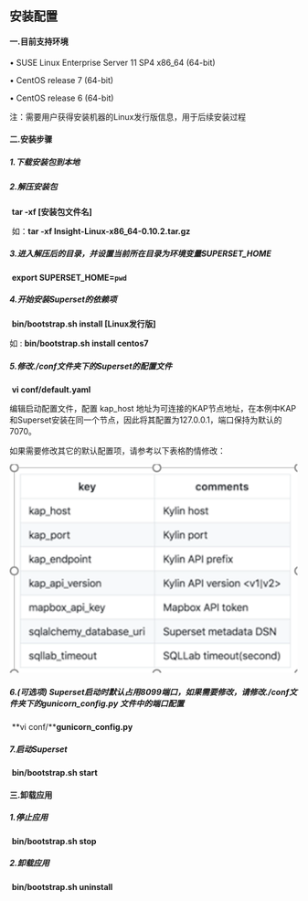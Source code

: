 ## 安装配置

####  **一**.**目前支持环境**

•   SUSE Linux Enterprise Server 11 SP4 x86_64 (64-bit)

•   CentOS release 7 (64-bit)

•   CentOS release 6 (64-bit)

注：需要用户获得安装机器的Linux发行版信息，用于后续安装过程



#### **二.安装步骤**

##### 1.下载安装包到本地

##### 2.解压安装包

​             **tar -xf [****安装包文件名****]**

​         如：**tar -xf Insight-Linux-x86_64-0.10.2.tar.gz**

 

##### 3.进入解压后的目录，并设置当前所在目录为环境变量SUPERSET_HOME

 

​             **export SUPERSET_HOME=`pwd`**

 

##### 4.开始安装Superset的依赖项

 

​             **bin/bootstrap.sh install [Linux****发行版****]**

  如  : **bin/bootstrap.sh install centos7**

 

##### 5.修改./conf文件夹下的Superset的配置文件

 

​             **vi conf/default.yaml** 

 

编辑启动配置文件，配置 kap_host 地址为可连接的KAP节点地址，在本例中KAP和Superset安装在同一个节点，因此将其配置为127.0.0.1，端口保持为默认的7070。

如果需要修改其它的默认配置项，请参考以下表格酌情修改： 

 

 

![img](Typora截图存放\15398345771553.png)

 

##### 6.(可选项) Superset启动时默认占用8099端口，如果需要修改，请修改./conf文件夹下的gunicorn_config.py 文件中的端口配置 

​                        **vi conf/****gunicorn_config.py**

##### 7.启动Superset

​         **bin/bootstrap.sh start**



#### **三.卸载应用**

##### 1.停止应用

​      **bin/bootstrap.sh stop**

##### 2.卸载应用

​      **bin/bootstrap.sh uninstall**

 

 